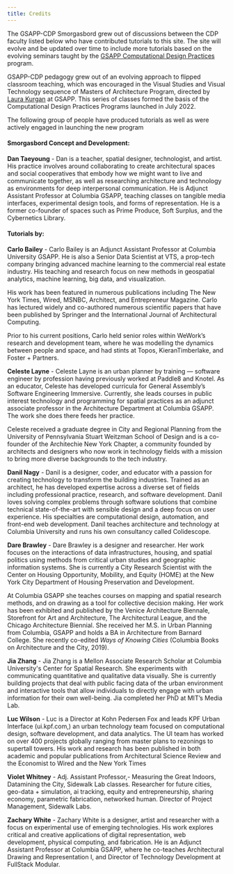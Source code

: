 ```yaml
---
title: Credits
---
```


The GSAPP-CDP Smorgasbord grew out of discussions between the CDP faculty listed below who have contributed tutorials to this site. The site will evolve and be updated over time to include more tutorials based on the evolving seminars taught by the [GSAPP Computational Design Practices](https://www.arch.columbia.edu/programs/15-m-s-computational-design-practices) program.

GSAPP-CDP pedagogy grew out of an evolving approach to flipped classroom teaching, which was encouraged in the Visual Studies and Visual Technology sequence of Masters of Architecture Program, directed by [Laura Kurgan](https://www.arch.columbia.edu/faculty/195-laura-kurgan) at GSAPP. This series of classes formed the basis of the Computational Design Practices Programs launched in July 2022. 

The following group of people have produced tutorials as well as were actively engaged in launching the new program

#### Smorgasbord Concept and Development: 

**Dan Taeyoung** - Dan is a teacher, spatial designer, technologist, and artist. His practice involves around collaborating to create architectural spaces and social cooperatives that embody how we might want to live and communicate together, as well as researching architecture and technology as environments for deep interpersonal communication. He is Adjunct Assistant Professor at Columbia GSAPP, teaching classes on tangible media interfaces, experimental design tools, and forms of representation. He is a former co-founder of spaces such as Prime Produce, Soft Surplus, and the Cybernetics Library.

#### Tutorials by:

**Carlo Bailey** - Carlo Bailey is an Adjunct Assistant Professor at Columbia University GSAPP. He is also a Senior Data Scientist at VTS, a prop-tech company bringing advanced machine learning to the commercial real estate industry. His teaching and research focus on new methods in geospatial analytics, machine learning, big data, and visualization.

His work has been featured in numerous publications including The New York Times, Wired, MSNBC, Architect, and Entrepreneur Magazine. Carlo has lectured widely and co-authored numerous scientific papers that have been published by Springer and the International Journal of Architectural Computing.

Prior to his current positions, Carlo held senior roles within WeWork’s research and development team, where he was modelling the dynamics between people and space, and had stints at Topos, KieranTimberlake, and Foster + Partners.

**Celeste Layne** - Celeste Layne is an urban planner by training — software engineer by profession having previously worked at Paddle8 and Knotel. As an educator, Celeste has developed curricula for General Assembly’s Software Engineering Immersive. Currently, she leads courses in public interest technology and programming for spatial practices as an adjunct associate professor in the Architecture Department at Columbia GSAPP. The work she does there feeds her practice. 

Celeste received a graduate degree in City and Regional Planning from the University of Pennsylvania Stuart Weitzman School of Design and is a co-founder of the Architechie New York Chapter, a community founded by architects and designers who now work in technology fields with a mission to bring more diverse backgrounds to the tech industry.

**Danil Nagy** - Danil is a designer, coder, and educator with a passion for creating technology to transform the building industries. Trained as an architect, he has developed expertise across a diverse set of fields including professional practice, research, and software development. Danil loves solving complex problems through software solutions that combine technical state-of-the-art with sensible design and a deep focus on user experience. His specialties are computational design, automation, and front-end web development. Danil teaches architecture and technology at Columbia University and runs his own consultancy called Colidescope.

**Dare Brawley** - Dare Brawley is a designer and researcher. Her work focuses on the interactions of data infrastructures, housing, and spatial politics using methods from critical urban studies and geographic information systems. 
She is currently a City Research Scientist with the Center on Housing Opportunity, Mobility, and Equity (HOME) at the New York City Department of Housing Preservation and Development.

At Columbia GSAPP she teaches courses on mapping and spatial research methods, and on drawing as a tool for collective decision making.
Her work has been exhibited and published by the Venice Architecture Biennale, Storefront for Art and Architecture, The Architectural League, and the Chicago Architecture Biennial. She received her M.S. in Urban Planning from Columbia, GSAPP and holds a BA in Architecture from Barnard College. She recently co-edited *Ways of Knowing Cities* (Columbia Books on Architecture and the City, 2019).

**Jia Zhang** - Jia Zhang is a Mellon Associate Research Scholar at Columbia University's Center for Spatial Research. She experiments with communicating quantitative and qualitative data visually. She is currently building projects that deal with public facing data of the urban environment and interactive tools that allow individuals to directly engage with urban information for their own well-being. Jia completed her PhD at MIT’s Media Lab.

**Luc Wilson** - Luc is a Director at Kohn Pedersen Fox and leads KPF Urban Interface (ui.kpf.com,) an urban technology team focused on computational design, software development, and data analytics. The UI team has worked on over 400 projects globally ranging from master plans to rezonings to supertall towers. His work and research has been published in both academic and popular publications from Architectural Science Review and the Economist to Wired and the New York Times

**Violet Whitney** - Adj. Assistant Professor,- Measuring the Great Indoors, Datamining the City, Sidewalk Lab classes. Researcher for future cities, geo-data + simulation, ai tracking, equity and entrepreneurship, sharing economy, parametric fabrication, networked human. Director of Project Management, Sidewalk Labs.

**Zachary White** - Zachary White is a designer, artist and researcher with a focus on experimental use of emerging technologies. His work explores critical and creative applications of digital representation, web development, physical computing, and fabrication. He is an Adjunct Assistant Professor at Columbia GSAPP, where he co-teaches Architectural Drawing and Representation I, and Director of Technology Development at FullStack Modular.










